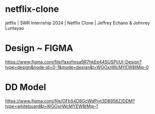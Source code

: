 # netflix-clone
jetflix | SWR Internship 2024 | Netflix Clone | Jeffrey Echano &amp; Johnrey Luntayao

# Design ~ FIGMA
https://www.figma.com/file/faxofmsa9R7hkEe44SUSPI/UI-Design?type=design&node-id=0-1&mode=design&t=WGOxnWcMYEW8tMjp-0

# DD Model
https://www.figma.com/file/OFb54D8GcWdPiyt3D8956Z/DDM?type=whiteboard&t=WGOxnWcMYEW8tMjp-1
